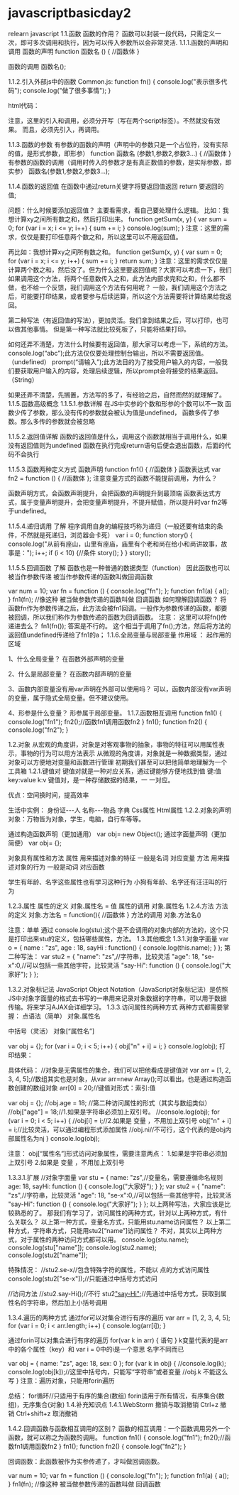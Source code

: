 # javascriptbasicday2
relearn javascript
1.1.函数
函数的作用？
函数可以封装一段代码，只需定义一次，即可多次调用和执行，因为可以传入参数所以会非常灵活.
1.1.1.函数的声明和调用
函数的声明
function 函数名 () {
	//函数体 
}

函数的调用
函数名();

1.1.2.引入外部js中的函数
Common.js:
function fn() {
    console.log("表示很多代码");
    console.log("做了很多事情");
}

html代码：
<script src="common.js">
</script>
<script >
    fn();
</script>
注意，这里的引入和调用，必须分开写（写在两个script标签）。不然就没有效果。
	 而且，必须先引入，再调用。

1.1.3.函数的参数
有参数的函数的声明（声明中的参数只是一个占位符，没有实际的值，是形式参数，即形参）
function 函数名 (参数1,参数2,参数3...) {
	//函数体 
}
有参数的函数的调用（调用时传入的参数才是有真正数值的参数，是实际参数，即实参）
函数名(参数1,参数2,参数3...);
 
1.1.4.函数的返回值
在函数中通过return关键字将要返回值返回
return 要返回的值;

问题：什么时候要添加返回值？
主要看需求，看自己要处理什么逻辑。
比如：我想计算xy之间所有数之和，然后打印出来。
function getSum(x, y) {
    var sum = 0;
    for (var i = x; i <= y; i++) {
        sum += i;
    }
    console.log(sum); 
}
注意：这里的需求，仅仅是要打印任意两个数之和，所以这里可以不用返回值。

再比如：我想计算xy之间所有数之和。
function getSum(x, y) {
    var sum = 0;
    for (var i = x; i <= y; i++) {
        sum += i;
    }
    return sum;
}
注意：这里的需求仅仅是计算两个数之和，然后没了。但为什么这里要返回值呢？大家可以考虑一下，我们如果调用这个方法，将两个任意数传入之和，此方法内部求完和之和，什么都不做，也不给一个反馈，我们调用这个方法有何用呢？
一般，我们调用这个方法之后，可能要打印结果，或者要参与后续运算，所以这个方法需要将计算结果给我返回。

第二种写法（有返回值的写法），更加灵活。我们拿到结果之后，可以打印，也可以做其他事情。
但是第一种写法就比较死板了，只能将结果打印。

如何还弄不清楚，方法什么时候要有返回值，那大家可以考虑一下，系统的方法。
console.log(“abc”);此方法仅仅要处理控制台输出，所以不需要返回值。（undefined）
prompt(“请输入”);此方法目的为了接受用户输入的内容，一般我们要获取用户输入的内容，处理后续逻辑，所以prompt会将接受的结果返回。（String）

如果还弄不清楚，先搁置，方法写的多了，有经验之后，自然而然的就理解了。
1.1.5.函数高级概念
1.1.5.1.参数详解
在JS中实参的个数和形参的个数可以不一致
函数少传了参数，那么没有传的参数就会被认为值是undefined，
函数多传了参数。那么多传的参数就会被忽略

1.1.5.2.返回值详解
函数的返回值是什么，调用这个函数就相当于调用什么，如果没有返回值则为undefined
函数在执行完成return语句后便会退出函数，后面的代码不会执行

1.1.5.3.函数两种定义方式
函数声明
        function fn1() {
            //函数体
        }
函数表达式
        var fn2 = function () {
            //函数体
        };
注意变量方式的函数不能提前调用，为什么？
 
函数声明方式，会函数声明提升，会把函数的声明提升到最顶端
函数表达式方式，属于变量声明提升，会把变量声明提升，不提升赋值，所以提升时var fn2等于undefined。


1.1.5.4.递归调用 了解
程序调用自身的编程技巧称为递归（一般还要有结束的条件，不然就是死递归，浏览器会卡死）
var i = 0;
function story() {
    console.log("从前有座山，山里有座庙，庙里有个老和尚在给小和尚讲故事，故事是：");
    i++;
    if (i < 10) {//条件
        story();
    }
}
story();

1.1.5.5.回调函数 了解
函数也是一种普通的数据类型（function）
因此函数也可以被当作参数传递
被当作参数传递的函数叫做回调函数

var num = 10;
var fn = function () {
    console.log("fn");
}; 
function fn1(a) { 
    a();
} 
fn1(fn); //像这种 被当做参数传递的函数叫做 回调函数
如何理解回调函数？
将函数fn作为参数传递之后，此方法会被fn1回调。一般作为参数传递的函数，都要被回调，所以我们称作为参数传递的函数为回调函数。
注意：
这里可以将fn()传递进去么？
fn1(fn());
答案是不行的。
这个相当于调用了fn();方法，然后将方法的返回值undefined传递给了fn1的a；
1.1.6.全局变量与局部变量
作用域 ： 起作用的区域

1、什么全局变量？
在函数外部声明的变量

2、什么是局部变量？
在函数内部声明的变量

3、函数内部变量没有用var声明在外部可以使用吗？
可以，函数内部没有var声明的变量，属于隐式全局变量。但不建议使用。

4、形参是什么变量？
形参属于局部变量。
1.1.7.函数相互调用
function fn1() {
    console.log("fn1");
    fn2();//函数fn1调用函数fn2
}
fn1();
function fn2() {
    console.log("fn2");
}


1.2.对象
从宏观的角度讲，对象是对客观事物的抽象，事物的特征可以用属性表示，事物的行为可以用方法表示
从微观的角度讲，对象就是一种数据类型，通过对象可以方便地对变量和函数进行管理
初期我们甚至可以把他简单地理解为一个工具箱
1.2.1.键值对
键值对就是一种对应关系，通过键能够方便地找到值
键:值    key:value    k:v
键值对，是一种存储数据的结果，一 一对应。

优点：空间换时间，提高效率

生活中实例：
身份证---人
名称---物品
字典
Css属性
Html属性
1.2.2.对象的声明
对象：万物皆为对象，学生，电脑，自行车等等。

通过构造函数声明（更加通用）
var obj= new Object();
通过字面量声明（更加简便）
var obj= {};

对象具有属性和方法
属性 用来描述对象的特征 一般是名词 对应变量
方法 用来描述对象的行为 一般是动词 对应函数

学生有年龄、名字这些属性也有学习这种行为
小狗有年龄、名字还有汪汪叫的行为

1.2.3.属性
属性的定义
对象.属性名 = 值
属性的调用
对象.属性名
1.2.4.方法
方法的定义
对象.方法名 = function(){ //函数体 }
方法的调用
对象.方法名()

注意：单单 通过 console.log(stu);这个是不会调用的对象内部的方法的，这个只是打印出来stu的定义，包括哪些属性，方法。
1.3.其他概念
1.3.1.对象字面量
var o = {
            name : "zs",
            age : 18,
            sayHi : function() {
                console.log(this.name);
            }
        };
第二种写法：
var stu2 = {
    "name": "zs",//字符串，比较灵活
    "age": 18,
    "se-x":0,//可以包括一些其他字符，比较灵活
    "say-Hi": function () {
        console.log("大家好");
    }
};


1.3.2.对象标记法
JavaScript Object Notation（JavaScript对象标记法）是仿照JS中对象字面量的格式去书写的一串用来记录对象数据的字符串，可以用于数据传输。将来学习AJAX会详细学习。
1.3.3.访问属性的两种方式
两种方式都需要掌握：
点语法（简单）
对象.属性名

中括号（灵活）
对象[“属性名”]

var obj = {};
for (var i = 0; i < 5; i++) {
    obj["n" + i] = i; 
}
console.log(obj);
打印结果：


具体代码：
//对象是无需属性的集合，我们可以把他看成是键值对
var arr = [1, 2, 3, 4, 5];//数组其实也是对象，从var arr=new Array();可以看出。也是通过构造函数创建的数组对象
arr[0] = 20;//键值对形式：索引:值

var obj = {};
//obj.age = 18;
//第二种访问属性的形式（其实与数组类似）
//obj["age"] = 18;//1.如果是字符串必须加上双引号。
//console.log(obj);
for (var i = 0; i < 5; i++) {
    //obj[i] = i;//2.如果是 变量 ，不用加上双引号
    obj["n" + i] = i;//比较灵活，可以通过编程形式添加属性
    //obj.ni//不可行，这个代表的是obj内部属性名为nj
}
console.log(obj);

注意：
obj[“属性名”]形式访问对象属性，需要注意两点：
1.如果是字符串必须加上双引号
2.如果是 变量 ，不用加上双引号

1.3.3.1.扩展
//对象字面量
var stu = {
    name: "zs",//变量名，需要遵循命名规则
    age: 18,
    sayHi: function () {
        console.log("大家好");
    }
};
var stu2 = {
    "name": "zs",//字符串，比较灵活
    "age": 18,
    "se-x":0,//可以包括一些其他字符，比较灵活
    "say-Hi": function () {
        console.log("大家好");
    }
};
以上两种写法，大家应该是比较熟悉的了。
那我们有学习了，访问属性的两种方式，针对以上两种方式，有什么关联么？
以上第一种方式，变量名方式，只能用stu.name访问属性？
以上第二种方式，字符串方式，只能用stu2[“name”]访问属性？
不对，其实以上两种方式，对于属性的两种访问方式都可以用。
console.log(stu.name);
console.log(stu["name"]);
console.log(stu2.name);
console.log(stu2["name"]);

特殊情况：
//stu2.se-x//包含特殊字符的属性，不能以 点的方式访问属性
console.log(stu2["se-x"]);//只能通过中括号方式访问

//访问方法
//stu2.say-Hi();//不行
stu2["say-Hi"]();//先通过中括号方式，获取到属性名的字符串，然后加上小括号调用

1.3.4.遍历的两种方式
通过for可以对集合进行有序的遍历
var arr = [1, 2, 3, 4, 5];
for (var i = 0; i < arr.length; i++) {
    console.log(arr[i]);
}

通过forin可以对集合进行有序的遍历
for(var k in arr) { 语句 }
k变量代表的是arr中的各个属性（key）和 var i = 0中的i是一个意思 名字不同而已

var obj = {
    name: "zs",
    age: 18,
    sex: 0
};
for (var k in obj) {
    //console.log(k);
    console.log(obj[k]);//这里中括号内，只能写“字符串”或者变量
	 //obj.k  不能这么写
}
注意：遍历对象，只能用forin遍历

总结：
for循环//只适用于有序的集合(数组)
forin适用于所有情况，有序集合(数组)，无序集合(对象)
1.4.补充知识点
1.4.1.WebStorm 撤销与取消撤销
Ctrl+z 撤销
Ctrl+shift+z 取消撤销

1.4.2.回调函数与函数相互调用的区别？
函数的相互调用：一个函数调用另外一个函数，就可以称之为函数的调用。
function fn1() {
    console.log("fn1");
    fn2();//函数fn1调用函数fn2
}
fn1();
function fn2() {
    console.log("fn2");
}

回调函数：此函数被作为实参传递了，才叫做回调函数。

var num = 10;
var fn = function () {
    console.log("fn");
}; 
function fn1(a) { 
    a();
} 
fn1(fn); //像这种 被当做参数传递的函数叫做 回调函数

